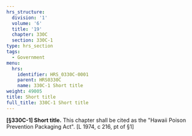 ```yaml
---
hrs_structure:
  division: '1'
  volume: '6'
  title: '19'
  chapter: 330C
  section: 330C-1
type: hrs_section
tags:
  - Government
menu:
  hrs:
    identifier: HRS_0330C-0001
    parent: HRS0330C
    name: 330C-1 Short title
weight: 49005
title: Short title
full_title: 330C-1 Short title
---
```

**[§330C-1] Short title.** This chapter shall be cited as the "Hawaii Poison Prevention Packaging Act". [L 1974, c 216, pt of §1]